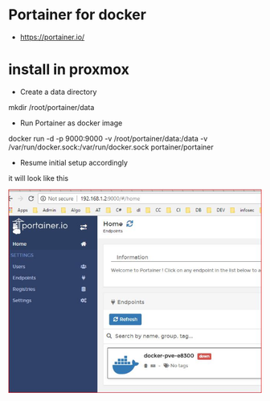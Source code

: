 # Portainer for docker
- https://portainer.io/

# install in proxmox 
- Create a data directory 

mkdir /root/portainer/data

- Run Portainer as docker image 

docker run -d -p 9000:9000 -v /root/portainer/data:/data -v /var/run/docker.sock:/var/run/docker.sock portainer/portainer

- Resume initial setup accordingly 

it will look like this 

![portainer first look](docker_visual.JPG)

